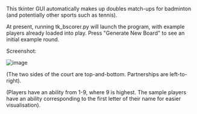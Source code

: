 This tkinter GUI automatically makes up doubles match-ups for
badminton (and potentially other sports such as tennis).

At present, running tk_bscorer.py will launch the program, with example
players already loaded into play. Press "Generate New Board" to see an initial
example round.

Screenshot: 

![image](https://user-images.githubusercontent.com/39753397/41449783-42970f50-70b7-11e8-86d2-d4fe56065666.png)

(The two sides of the court are top-and-bottom. Partnerships are left-to-right).  
  
(Players have an ability from 1-9, where 9 is highest. 
The sample players have an ability corresponding to the first letter of their 
name for easier visualisation).  
